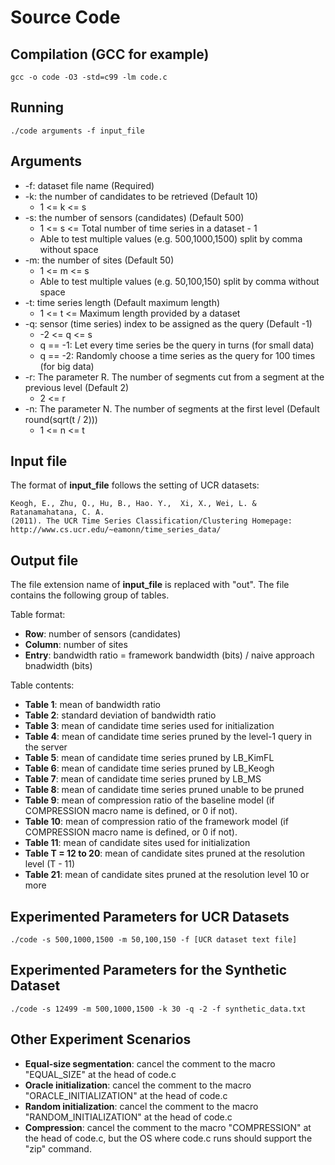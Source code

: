 # Source Code

## Compilation (GCC for example)

```
gcc -o code -O3 -std=c99 -lm code.c
```

## Running

```
./code arguments -f input_file
```

## Arguments

* -f: dataset file name (Required)
* -k: the number of candidates to be retrieved (Default 10)
  * 1 <= k <= s
* -s: the number of sensors (candidates) (Default 500)
  * 1 <= s <= Total number of time series in a dataset - 1
  * Able to test multiple values (e.g. 500,1000,1500) split by comma without space
* -m: the number of sites (Default 50)
  * 1 <= m <= s
  * Able to test multiple values (e.g. 50,100,150) split by comma without space
* -t: time series length (Default maximum length)
  * 1 <= t <= Maximum length provided by a dataset
* -q: sensor (time series) index to be assigned as the query (Default -1)
  * -2 <= q <= s
  * q == -1: Let every time series be the query in turns (for small data)
  * q == -2: Randomly choose a time series as the query for 100 times (for big data)
* -r: The parameter R. The number of segments cut from a segment at the previous level (Default 2)
  * 2 <= r
* -n: The parameter N. The number of segments at the first level (Default round(sqrt(t / 2)))
  * 1 <= n <= t

## Input file

The format of **input_file** follows the setting of UCR datasets:

```
Keogh, E., Zhu, Q., Hu, B., Hao. Y.,  Xi, X., Wei, L. & Ratanamahatana, C. A.
(2011). The UCR Time Series Classification/Clustering Homepage:
http://www.cs.ucr.edu/~eamonn/time_series_data/
```

## Output file

The file extension name of **input_file** is replaced with "out".
The file contains the following group of tables.

Table format:
* **Row**: number of sensors (candidates)
* **Column**: number of sites
* **Entry**: bandwidth ratio = framework bandwidth (bits) / naive approach bnadwidth (bits)

Table contents:
* **Table 1**: mean of bandwidth ratio
* **Table 2**: standard deviation of bandwidth ratio
* **Table 3**: mean of candidate time series used for initialization
* **Table 4**: mean of candidate time series pruned by the level-1 query in the server
* **Table 5**: mean of candidate time series pruned by LB_KimFL
* **Table 6**: mean of candidate time series pruned by LB_Keogh
* **Table 7**: mean of candidate time series pruned by LB_MS
* **Table 8**: mean of candidate time series pruned unable to be pruned
* **Table 9**: mean of compression ratio of the baseline model (if COMPRESSION macro name is defined, or 0 if not).
* **Table 10**: mean of compression ratio of the framework model (if COMPRESSION macro name is defined, or 0 if not).
* **Table 11**: mean of candidate sites used for initialization
* **Table T = 12 to 20**: mean of candidate sites pruned at the resolution level (T - 11)
* **Table 21**: mean of candidate sites pruned at the resolution level 10 or more

## Experimented Parameters for UCR Datasets

```
./code -s 500,1000,1500 -m 50,100,150 -f [UCR dataset text file]
```


## Experimented Parameters for the Synthetic Dataset

```
./code -s 12499 -m 500,1000,1500 -k 30 -q -2 -f synthetic_data.txt
```

## Other Experiment Scenarios

* **Equal-size segmentation**: cancel the comment to the macro "EQUAL_SIZE" at the head of code.c
* **Oracle initialization**: cancel the comment to the macro "ORACLE_INITIALIZATION" at the head of code.c
* **Random initialization**: cancel the comment to the macro "RANDOM_INITIALIZATION" at the head of code.c
* **Compression**: cancel the comment to the macro "COMPRESSION" at the head of code.c, but the OS where code.c runs should support the "zip" command.
